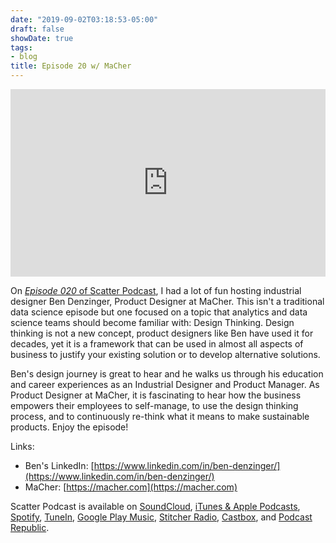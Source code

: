 ```yaml
---
date: "2019-09-02T03:18:53-05:00"
draft: false
showDate: true
tags:
- blog
title: Episode 20 w/ MaCher
---
```


<iframe width="100%" height="300" scrolling="no" frameborder="no" allow="autoplay" src="https://w.soundcloud.com/player/?url=https%3A//api.soundcloud.com/tracks/671428379&color=%23ff5500&auto_play=false&hide_related=false&show_comments=true&show_user=true&show_reposts=false&show_teaser=true&visual=true"></iframe>
<br/>

On [_Episode 020_ of Scatter Podcast](https://soundcloud.com/scatterpodcast/episode-020), I had a lot of fun hosting industrial designer Ben Denzinger, Product Designer at MaCher. This isn't a traditional data science episode but one focused on a topic that analytics and data science teams should become familiar with: Design Thinking. Design thinking is not a new concept, product designers like Ben have used it for decades, yet it is a framework that can be used in almost all aspects of business to justify your existing solution or to develop alternative solutions.

Ben's design journey is great to hear and he walks us through his education and career experiences as an Industrial Designer and Product Manager. As Product Designer at MaCher, it is fascinating to hear how the business empowers their employees to self-manage, to use the design thinking process, and to continuously re-think what it means to make sustainable products. Enjoy the episode!

Links:

* Ben's LinkedIn: [https://www.linkedin.com/in/ben-denzinger/](https://www.linkedin.com/in/ben-denzinger/)
* MaCher: [https://macher.com](https://macher.com)

Scatter Podcast is available on [SoundCloud](https://soundcloud.com/scatterpodcast), [iTunes & Apple Podcasts](https://podcasts.apple.com/us/podcast/scatter-podcast/id1458544194), [Spotify](https://open.spotify.com/show/64UpJwByrdsrLSYObuEeHx?si=n_UlBzrYQv6ptBjeXfSOsw), [TuneIn](https://tunein.com/podcasts/Business--Economics-Podcasts/Scatter-Podcast-p1216105/), [Google Play Music](https://playmusic.app.goo.gl/?ibi=com.google.PlayMusic&isi=691797987&ius=googleplaymusic&apn=com.google.android.music&link=https://play.google.com/music/m/Iqayzaqkmvhu5op3yehzbj5bus4?t%3DScatter_Podcast%26pcampaignid%3DMKT-na-all-co-pr-mu-pod-16), [Stitcher Radio](https://www.stitcher.com/podcast/scatter-podcast/httpssoundcloudcomscatterpodcast), [Castbox](https://castbox.fm/channel/id2083174), and [Podcast Republic](https://www.podcastrepublic.net/podcast/1458544194).